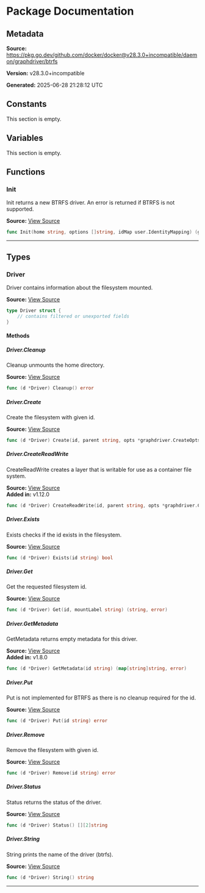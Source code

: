 # Package Documentation

## Metadata

**Source:** https://pkg.go.dev/github.com/docker/docker@v28.3.0+incompatible/daemon/graphdriver/btrfs

**Version:** v28.3.0+incompatible

**Generated:** 2025-06-28 21:28:12 UTC

## Constants

This section is empty.

## Variables

This section is empty.

## Functions

### Init

Init returns a new BTRFS driver.
An error is returned if BTRFS is not supported.

**Source:** [View Source](https://github.com/docker/docker/blob/v28.3.0/daemon/graphdriver/btrfs/btrfs.go#L61)  

```go
func Init(home string, options []string, idMap user.IdentityMapping) (graphdriver.Driver, error)
```

---

## Types

### Driver

Driver contains information about the filesystem mounted.

**Source:** [View Source](https://github.com/docker/docker/blob/v28.3.0/daemon/graphdriver/btrfs/btrfs.go#L139)  

```go
type Driver struct {
	// contains filtered or unexported fields
}
```

#### Methods

##### Driver.Cleanup

Cleanup unmounts the home directory.

**Source:** [View Source](https://github.com/docker/docker/blob/v28.3.0/daemon/graphdriver/btrfs/btrfs.go#L166)  

```go
func (d *Driver) Cleanup() error
```

##### Driver.Create

Create the filesystem with given id.

**Source:** [View Source](https://github.com/docker/docker/blob/v28.3.0/daemon/graphdriver/btrfs/btrfs.go#L482)  

```go
func (d *Driver) Create(id, parent string, opts *graphdriver.CreateOpts) error
```

##### Driver.CreateReadWrite

CreateReadWrite creates a layer that is writable for use as a container
file system.

**Source:** [View Source](https://github.com/docker/docker/blob/v28.3.0/daemon/graphdriver/btrfs/btrfs.go#L477)  
**Added in:** v1.12.0

```go
func (d *Driver) CreateReadWrite(id, parent string, opts *graphdriver.CreateOpts) error
```

##### Driver.Exists

Exists checks if the id exists in the filesystem.

**Source:** [View Source](https://github.com/docker/docker/blob/v28.3.0/daemon/graphdriver/btrfs/btrfs.go#L652)  

```go
func (d *Driver) Exists(id string) bool
```

##### Driver.Get

Get the requested filesystem id.

**Source:** [View Source](https://github.com/docker/docker/blob/v28.3.0/daemon/graphdriver/btrfs/btrfs.go#L619)  

```go
func (d *Driver) Get(id, mountLabel string) (string, error)
```

##### Driver.GetMetadata

GetMetadata returns empty metadata for this driver.

**Source:** [View Source](https://github.com/docker/docker/blob/v28.3.0/daemon/graphdriver/btrfs/btrfs.go#L161)  
**Added in:** v1.8.0

```go
func (d *Driver) GetMetadata(id string) (map[string]string, error)
```

##### Driver.Put

Put is not implemented for BTRFS as there is no cleanup required for the id.

**Source:** [View Source](https://github.com/docker/docker/blob/v28.3.0/daemon/graphdriver/btrfs/btrfs.go#L645)  

```go
func (d *Driver) Put(id string) error
```

##### Driver.Remove

Remove the filesystem with given id.

**Source:** [View Source](https://github.com/docker/docker/blob/v28.3.0/daemon/graphdriver/btrfs/btrfs.go#L581)  

```go
func (d *Driver) Remove(id string) error
```

##### Driver.Status

Status returns the status of the driver.

**Source:** [View Source](https://github.com/docker/docker/blob/v28.3.0/daemon/graphdriver/btrfs/btrfs.go#L154)  

```go
func (d *Driver) Status() [][2]string
```

##### Driver.String

String prints the name of the driver (btrfs).

**Source:** [View Source](https://github.com/docker/docker/blob/v28.3.0/daemon/graphdriver/btrfs/btrfs.go#L149)  

```go
func (d *Driver) String() string
```

---

